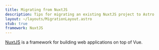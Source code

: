 ```yaml
---
title: Migrating from NuxtJS
description: Tips for migrating an existing NuxtJS project to Astro
layout: ~/layouts/MigrationLayout.astro
stub: true
framework: NuxtJS
---
```


 [NuxtJS](https://nuxtjs.org) is a framework for building web applications on top of Vue.